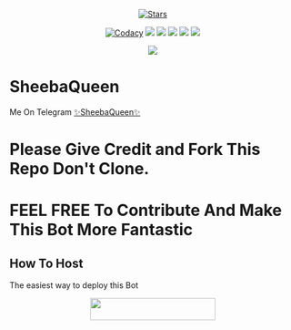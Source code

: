 <p align="center">
    <a href="https://github.com/developer-boy-sdowner/SheebaQueen/stargazers"><img src="https://img.shields.io/github/stars/developer-boy-sdowner/SheebaQueen?label=Stars&style=flat-square&logo=github&color=F10070" alt="Stars" /></a>
</p>
<p align="center">
    <a href="https://app.codacy.com/manual/developer-boy-sdowner/SheebaQueen/dashboard"> <img src="https://img.shields.io/codacy/grade/4d58f2a402b54aed8a7d95f7add45a81?color=brightgreen&logo=codacy&logoColor=green&style=for-the-badge" alt="Codacy" /></a>
    <a href="https://github.com/developer-boy-sdowner/SheebaQueen"> <img src="https://img.shields.io/github/repo-size/developer-boy-sdowner/SheebaQueen?color=orange&logo=github&logoColor=green&style=for-the-badge" /></a>
    <a href="https://github.com/developer-boy-sdowner/SheebaQueen/commits/prince"> <img src="https://img.shields.io/github/last-commit/developer-boy-sdowner/SheebaQueen?color=blue&logo=github&logoColor=green&style=for-the-badge" /></a>
    <a href="https://github.com/developer-boy-sdowner/SheebaQueen/issues"> <img src="https://img.shields.io/github/issues/developer-boy-sdowner/SheebaQueen?color=blueviolet&logo=github&logoColor=green&style=for-the-badge" /></a>
    <a href="https://github.com/developer-boy-sdowner/SheebaQueen/network/members"> <img src="https://img.shields.io/github/forks/developer-boy-sdowner/SheebaQueen?color=red&logo=github&logoColor=green&style=for-the-badge" /></a>  
    <a href="https://pypi.org/project/Telethon/"> <img src="https://img.shields.io/pypi/v/telethon?color=yellow&label=telethon&logo=python&logoColor=green&style=for-the-badge" /></a>
</p>

<p align="center">
  <img src="https://telegra.ph/file/b222e851d7c395223e37d.jpg">
</p>

# SheebaQueen
Me On Telegram [✨SheebaQueen✨](https://t.me/Sheeba_Queenbot)

# Please Give Credit and Fork This Repo Don't Clone.
# FEEL FREE To Contribute And Make This Bot  More Fantastic

## How To Host

The easiest way to deploy this Bot
<p align="center"><a href="https://heroku.com/deploy?template=https://github.com/Dhaneshwar-singh/SheebaQueen"> <img src="https://img.shields.io/badge/Deploy%20To%20Heroku-black?style=for-the-badge&logo=heroku" width="220" height="38.45"/></a></p>
 

